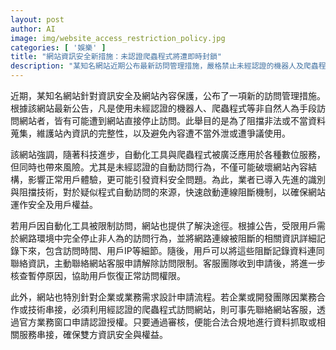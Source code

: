```yaml
---
layout: post
author: AI
image: img/website_access_restriction_policy.jpg
categories: [ '娛樂' ]
title: "網站資訊安全新措施：未認證爬蟲程式將遭即時封鎖"
description: "某知名網站近期公布最新訪問管理措施，嚴格禁止未經認證的機器人及爬蟲程式自動化訪問，違者將遭立即停止連線，以防止非法資料蒐集及內容外洩。用戶若因此受限，可記錄相關阻斷資訊並聯絡客服申請解禁。企業則可申請合法認證，進行合規技術串接，確保資訊安全與用戶權益。"
---
```

近期，某知名網站針對資訊安全及網站內容保護，公布了一項新的訪問管理措施。根據該網站最新公告，凡是使用未經認證的機器人、爬蟲程式等非自然人為手段訪問網站者，皆有可能遭到網站直接停止訪問。此舉目的是為了阻擋非法或不當資料蒐集，維護站內資訊的完整性，以及避免內容遭不當外泄或遭爭議使用。

該網站強調，隨著科技進步，自動化工具與爬蟲程式被廣泛應用於各種數位服務，但同時也帶來風險。尤其是未經認證的自動訪問行為，不僅可能破壞網站內容結構，影響正常用戶體驗，更可能引發資料安全問題。為此，業者已導入先進的識別與阻擋技術，對於疑似程式自動訪問的來源，快速啟動連線阻斷機制，以確保網站運作安全及用戶權益。

若用戶因自動化工具被限制訪問，網站也提供了解決途徑。根據公告，受限用戶需於網路環境中完全停止非人為的訪問行為，並將網路連線被阻斷的相關資訊詳細記錄下來，包含訪問時間、用戶IP等細節。隨後，用戶可以將這些阻斷記錄資料連同聯絡資訊，主動聯絡網站客服申請解除訪問限制。客服團隊收到申請後，將進一步核查暫停原因，協助用戶恢復正常訪問權限。

此外，網站也特別針對企業或業務需求設計申請流程。若企業或開發團隊因業務合作或技術串接，必須利用經認證的爬蟲程式訪問網站，則可事先聯絡網站客服，透過官方業務窗口申請認證授權。只要通過審核，便能合法合規地進行資料抓取或相關服務串接，確保雙方資訊安全與權益。


